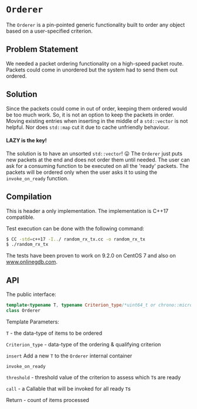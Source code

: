 # `Orderer`
The `Orderer` is a pin-pointed generic functionality built to order any object based on a user-specified criterion. 

## Problem Statement
We needed a packet ordering functionality on a high-speed packet route. Packets could come in unordered but the system had to send them out ordered. 

## Solution
Since the packets could come in out of order, keeping them ordered would be too much work. So, it is not an option to keep the packets in order. Moving existing entries when inserting in the middle of a `std::vector` is not helpful. Nor does `std::map` cut it due to cache unfriendly behaviour. 

#### LAZY is the key! 
The solution is to have an unsorted `std::vector`! :stuck_out_tongue: 
The `Orderer` just puts new packets at the end and does not order them until needed. 
The user can ask for a consuming function to be executed on all the 'ready' packets. The packets will be ordered only when the user asks it to using the `invoke_on_ready` function. 

## Compilation
This is header a only implementation. 
The implementation is C++17 compatible. 

Test execution can be done with the following command: 
```bash
$ CC -std=c++17 -I../ random_rx_tx.cc -o random_rx_tx
$ ./random_rx_tx
```

The tests have been proven to work on 9.2.0 on CentOS 7 and also on www.onlinegdb.com. 

## API
The public interface: 

```C++ 
template<typename T, typename Criterion_type/*uint64_t or chrono::microseconds latency_duration*/>
class Orderer
```
Template Parameters: 

`T` - the data-type of items to be ordered

`Criterion_type` - data-type of the ordering & qualifying criterion 

`insert`
Add a new `T` to the `Orderer` internal container

`invoke_on_ready`

`threshold` - threshold value of the criterion to assess which `T`s are ready

`call` - a Callable that will be invoked for all ready `T`s

Return - count of items processed
